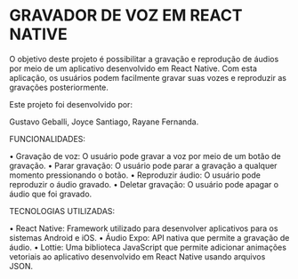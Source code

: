 # GRAVADOR DE VOZ EM REACT NATIVE



O objetivo deste projeto é possibilitar a gravação e reprodução de áudios por meio de um aplicativo desenvolvido em React Native. 
Com esta aplicação, os usuários podem facilmente gravar suas vozes e reproduzir as gravações posteriormente.



Este projeto foi desenvolvido por:

Gustavo Geballi, 
Joyce Santiago,
Rayane Fernanda.



FUNCIONALIDADES:

•	Gravação de voz: O usuário pode gravar a voz por meio de um botão de gravação.
•	Parar gravação: O usuário pode parar a gravação a qualquer momento pressionando o botão.
•	Reproduzir áudio: O usuário pode reproduzir o áudio gravado.
•	Deletar gravação: O usuário pode apagar o áudio que foi gravado.



TECNOLOGIAS UTILIZADAS:

•	React Native: Framework utilizado para desenvolver aplicativos para os sistemas Android e iOS.
•	Áudio Expo: API nativa que permite a gravação de áudio.
•	Lottie: Uma biblioteca JavaScript que permite adicionar animações vetoriais ao aplicativo desenvolvido em React Native usando arquivos JSON.
